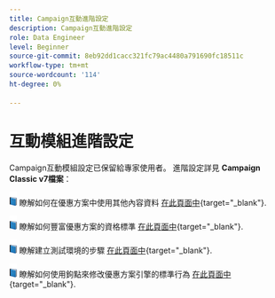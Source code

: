 ```yaml
---
title: Campaign互動進階設定
description: Campaign互動進階設定
role: Data Engineer
level: Beginner
source-git-commit: 8eb92dd1cacc321fc79ac4480a791690fc18511c
workflow-type: tm+mt
source-wordcount: '114'
ht-degree: 0%

---
```


# 互動模組進階設定

Campaign互動模組設定已保留給專家使用者。 進階設定詳見 **Campaign Classic v7檔案**：

![](../assets/do-not-localize/book.png) 瞭解如何在優惠方案中使用其他內容資料 [在此頁面中](https://experienceleague.adobe.com/docs/campaign-classic/using/managing-offers/advanced-parameters/additional-data.html){target="_blank"}.

![](../assets/do-not-localize/book.png) 瞭解如何豐富優惠方案的資格標準 [在此頁面中](https://experienceleague.adobe.com/docs/campaign-classic/using/managing-offers/advanced-parameters/extension-example.html){target="_blank"}.

![](../assets/do-not-localize/book.png) 瞭解建立測試環境的步驟  [在此頁面中](https://experienceleague.adobe.com/docs/campaign-classic/using/managing-offers/advanced-parameters/creating-a-test-environment.html){target="_blank"}.

![](../assets/do-not-localize/book.png) 瞭解如何使用鉤點來修改優惠方案引擎的標準行為 [在此頁面中](https://experienceleague.adobe.com/docs/campaign-classic/using/managing-offers/advanced-parameters/hooks.html){target="_blank"}.

